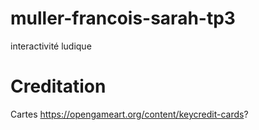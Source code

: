 # muller-francois-sarah-tp3
interactivité ludique





# Creditation

Cartes
https://opengameart.org/content/keycredit-cards?
